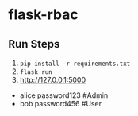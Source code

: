 # flask-rbac

## Run Steps
1. `pip install -r requirements.txt`
2. `flask run`
3. http://127.0.0.1:5000


- alice password123  #Admin
- bob password456  #User
